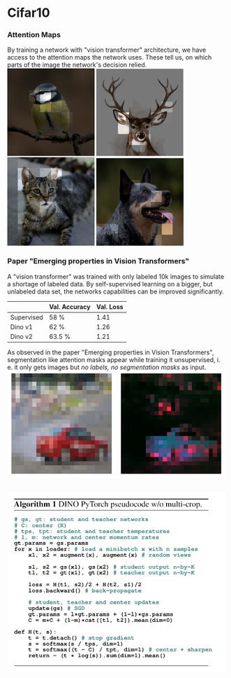 
# Cifar10

### Attention Maps
By training a network with "vision transformer" architecture, we have access to the attention maps the network uses.
These tell us, on which parts of the image the network's decision relied.<br>
<img src="images/bird examle2.png" width="200px"/> <img src="images/deer example2.png" width="200px"/><br>
<img src="images/cat example1.jpg" width="200px"/> <img src="images/dog example1.png" width="200px"/>


### Paper "Emerging properties in Vision Transformers"
A "vision transformer" was trained with only labeled 10k images to simulate a shortage of labeled data.
By self-supervised learning on a bigger, but unlabeled data set, the networks capabilities can be improved
significantly.

<!---
|               |  Supervised |  Dino v1  |  Dino v2 |
|---------------|-------------|-----------|----------|
| Val. Loss     |  1.412      |  1.258    |  1.206   |
| Val. Accuracy |  58 %       |  62 %     |  63.5 %  | --->

|            |  Val. Accuracy | Val. Loss |
|------------|----------------|-----------|
| Supervised |  58 %          |  1.41     |
| Dino v1    |  62 %          |  1.26     | 
| Dino v2    |  63.5 %        |  1.21     |

As observed in the paper "Emerging properties in Vision Transformers", segmentation like attention masks appear
while training it unsupervised, i. e. it only gets images but *no labels, no segmentation masks* as input.
<img src="images/emerging_properties_car.png" width="500px"/><br><br>

<img src="images/dino_algorithm.png" width="500px">